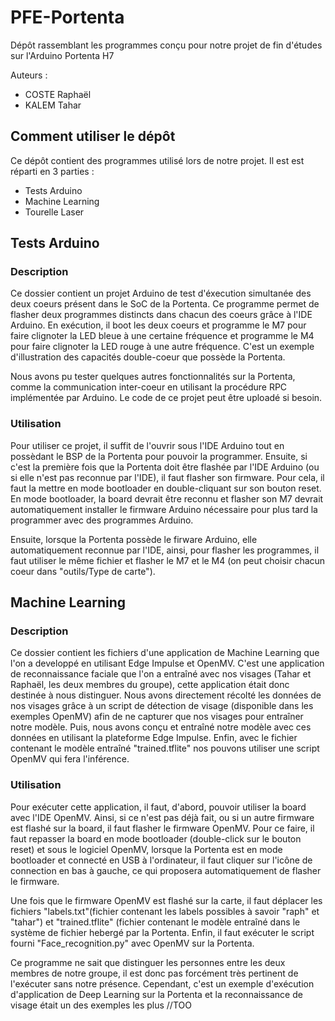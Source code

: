 # PFE-Portenta
Dépôt rassemblant les programmes conçu pour notre projet de fin d'études sur l'Arduino Portenta H7

Auteurs :
 - COSTE Raphaël
 - KALEM Tahar

## Comment utiliser le dépôt

Ce dépôt contient des programmes utilisé lors de notre projet. Il est est réparti en 3 parties :
 - Tests Arduino
 - Machine Learning
 - Tourelle Laser

## Tests Arduino
### Description
Ce dossier contient un projet Arduino de test d'éxecution simultanée des deux coeurs présent dans le SoC de la Portenta. Ce programme permet de flasher deux programmes distincts dans chacun des coeurs grâce à l'IDE Arduino.
En exécution, il boot les deux coeurs et programme le M7 pour faire clignoter la LED bleue à une certaine fréquence et programme le M4 pour faire clignoter la LED rouge à une autre fréquence. C'est un exemple d'illustration des capacités double-coeur que possède la Portenta.

Nous avons pu tester quelques autres fonctionnalités sur la Portenta, comme la communication inter-coeur en utilisant la procédure RPC implémentée par Arduino. Le code de ce projet peut être uploadé si besoin.

### Utilisation
Pour utiliser ce projet, il suffit de l'ouvrir sous l'IDE Arduino tout en possèdant le BSP de la Portenta pour pouvoir la programmer. Ensuite, si c'est la première fois que la Portenta doit être flashée par l'IDE Arduino (ou si elle n'est pas reconnue par l'IDE), il faut flasher son firmware. Pour cela, il faut la mettre en mode bootloader en double-cliquant sur son bouton reset. En mode bootloader, la board devrait être reconnu et flasher son M7 devrait automatiquement installer le firmware Arduino nécessaire pour plus tard la programmer avec des programmes Arduino.

Ensuite, lorsque la Portenta possède le firware Arduino, elle automatiquement reconnue par l'IDE, ainsi, pour flasher les programmes, il faut utiliser le même fichier et flasher le M7 et le M4 (on peut choisir chacun coeur dans "outils/Type de carte").

## Machine Learning

### Description
Ce dossier contient les fichiers d'une application de Machine Learning que l'on a developpé en utilisant Edge Impulse et OpenMV.
C'est une application de reconnaissance faciale que l'on a entraîné avec nos visages (Tahar et Raphaël, les deux membres du groupe), cette application était donc destinée à nous distinguer.
Nous avons directement récolté les données de nos visages grâce à un script de détection de visage (disponible dans les exemples OpenMV) afin de ne capturer que nos visages pour entraîner notre modèle.
Puis, nous avons conçu et entraîné notre modèle avec ces données en utilisant la plateforme Edge Impulse.
Enfin, avec le fichier contenant le modèle entraîné "trained.tflite" nos pouvons utiliser une script OpenMV qui fera l'inférence.

### Utilisation
Pour exécuter cette application, il faut, d'abord, pouvoir utiliser la board avec l'IDE OpenMV. Ainsi, si ce n'est pas déjà fait, ou si un autre firmware est flashé sur la board, il faut flasher le firmware OpenMV.
Pour ce faire, il faut repasser la board en mode bootloader (double-click sur le bouton reset) et sous le logiciel OpenMV, lorsque la Portenta est en mode bootloader et connecté en USB à l'ordinateur, il faut cliquer sur l'icône de connection en bas à gauche, ce qui proposera automatiquement de flasher le firmware.

Une fois que le firmware OpenMV est flashé sur la carte, il faut déplacer les fichiers "labels.txt"(fichier contenant les labels possibles à savoir "raph" et "tahar") et "trained.tflite" (fichier contenant le modèle entraîné dans le système de fichier hebergé par la Portenta.
Enfin, il faut exécuter le script fourni "Face_recognition.py" avec OpenMV sur la Portenta.

Ce programme ne sait que distinguer les personnes entre les deux membres de notre groupe, il est donc pas forcément très pertinent de l'exécuter sans notre présence. Cependant, c'est un exemple d'exécution d'application de Deep Learning sur la Portenta et la reconnaissance de visage était un des exemples les plus //TOO
